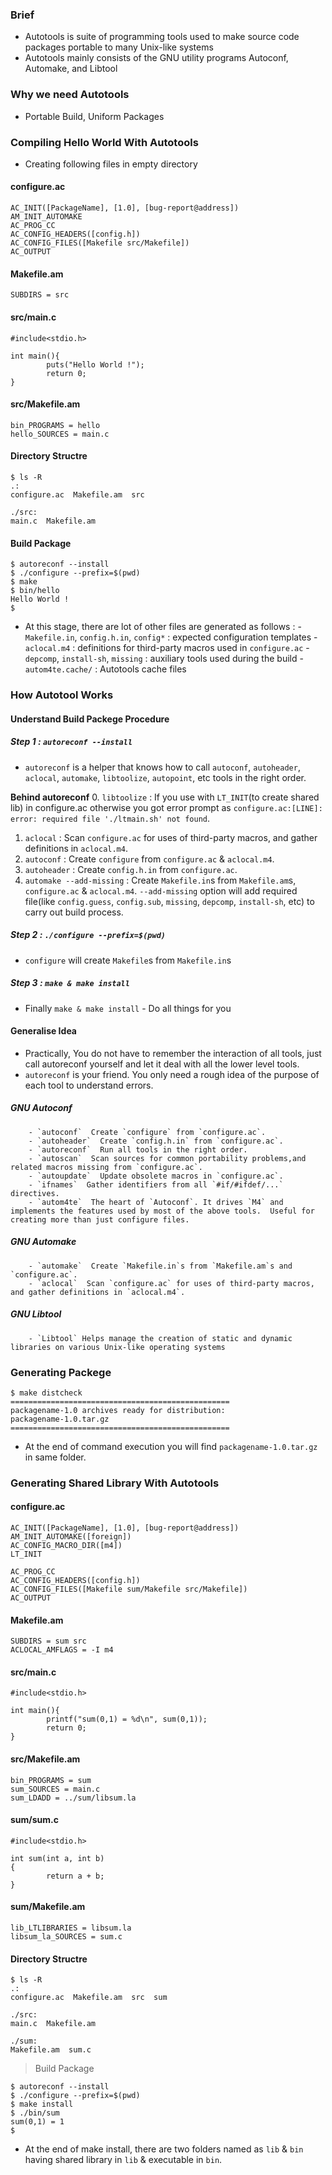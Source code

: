 ### Brief
- Autotools is suite of programming tools used to make source code packages portable to many Unix-like systems
- Autotools mainly consists of the GNU utility programs Autoconf, Automake, and Libtool

### Why we need Autotools

- Portable Build, Uniform Packages

### Compiling Hello World With Autotools

- Creating following files in empty directory

#### configure.ac
```
AC_INIT([PackageName], [1.0], [bug-report@address])
AM_INIT_AUTOMAKE
AC_PROG_CC
AC_CONFIG_HEADERS([config.h])
AC_CONFIG_FILES([Makefile src/Makefile])
AC_OUTPUT
```
#### Makefile.am
```
SUBDIRS = src
```
#### src/main.c
```
#include<stdio.h>

int main(){
        puts("Hello World !");
        return 0;
}
```
#### src/Makefile.am
```
bin_PROGRAMS = hello
hello_SOURCES = main.c
```
#### Directory Structre
```
$ ls -R
.:
configure.ac  Makefile.am  src

./src:
main.c  Makefile.am
```
#### Build Package

```
$ autoreconf --install
$ ./configure --prefix=$(pwd)
$ make
$ bin/hello
Hello World !
$
```
- At this stage, there are lot of other files are generated as follows : 
        - `Makefile.in`, `config.h.in`, `config*` : expected configuration templates
        - `aclocal.m4` : definitions for third-party macros used in `configure.ac`
        - `depcomp`, `install-sh`, `missing` : auxiliary tools used during the build 
        - `autom4te.cache/` : Autotools cache files

### How Autotool Works

#### Understand Build Packege Procedure

##### Step 1 : `autoreconf --install`

- `autoreconf` is a helper that knows how to call `autoconf`, `autoheader`, `aclocal`, `automake`, `libtoolize`, `autopoint`, etc tools in the right order.

**Behind autoreconf**
0. `libtoolize` : If you use with `LT_INIT`(to create shared lib) in configure.ac otherwise you got error prompt as `configure.ac:[LINE]: error: required file './ltmain.sh' not found`.
1. `aclocal` : Scan `configure.ac` for uses of third-party macros, and gather definitions in `aclocal.m4`.
2. `autoconf` : Create `configure` from `configure.ac` & `aclocal.m4`.
3. `autoheader` : Create `config.h.in` from `configure.ac`.
4. `automake --add-missing` : Create `Makefile.in`s from `Makefile.am`s, `configure.ac` & `aclocal.m4`. `--add-missing` option will add required file(like `config.guess`, `config.sub`, `missing`, `depcomp`, `install-sh`, etc) to carry out build process.

##### Step 2 : `./configure --prefix=$(pwd)`

- `configure` will create `Makefile`s from `Makefile.in`s

##### Step 3 : `make & make install`

- Finally `make & make install` - Do all things for you

#### Generalise Idea

- Practically, You do not have to remember the interaction of all tools, just call autoreconf yourself and let it deal with all the lower level tools. 
- `autoreconf` is your friend. You only need a rough idea of the purpose of each tool to understand errors.

##### GNU Autoconf
        - `autoconf`  Create `configure` from `configure.ac`.
        - `autoheader`  Create `config.h.in` from `configure.ac`.
        - `autoreconf`  Run all tools in the right order.
        - `autoscan`  Scan sources for common portability problems,and related macros missing from `configure.ac`.
        - `autoupdate`  Update obsolete macros in `configure.ac`.
        - `ifnames`  Gather identifiers from all `#if/#ifdef/...` directives.
        - `autom4te`  The heart of `Autoconf`. It drives `M4` and implements the features used by most of the above tools.  Useful for creating more than just configure files.

##### GNU Automake
        - `automake`  Create `Makefile.in`s from `Makefile.am`s and `configure.ac`.
        - `aclocal`  Scan `configure.ac` for uses of third-party macros, and gather definitions in `aclocal.m4`.

##### GNU Libtool
        - `Libtool` Helps manage the creation of static and dynamic libraries on various Unix-like operating systems

### Generating Packege

```
$ make distcheck
=================================================
packagename-1.0 archives ready for distribution:
packagename-1.0.tar.gz
=================================================
```
- At the end of command execution you will find `packagename-1.0.tar.gz` in same folder.

### Generating Shared Library With Autotools

#### configure.ac
```
AC_INIT([PackageName], [1.0], [bug-report@address])
AM_INIT_AUTOMAKE([foreign])
AC_CONFIG_MACRO_DIR([m4])
LT_INIT

AC_PROG_CC
AC_CONFIG_HEADERS([config.h])
AC_CONFIG_FILES([Makefile sum/Makefile src/Makefile])
AC_OUTPUT
```
#### Makefile.am
```
SUBDIRS = sum src
ACLOCAL_AMFLAGS = -I m4
```
#### src/main.c
```
#include<stdio.h>

int main(){
        printf("sum(0,1) = %d\n", sum(0,1));
        return 0;
}
```
#### src/Makefile.am
```
bin_PROGRAMS = sum
sum_SOURCES = main.c
sum_LDADD = ../sum/libsum.la
```
#### sum/sum.c
```
#include<stdio.h>

int sum(int a, int b)
{
        return a + b;
}
```
#### sum/Makefile.am
```
lib_LTLIBRARIES = libsum.la
libsum_la_SOURCES = sum.c
```
#### Directory Structre
```
$ ls -R
.:
configure.ac  Makefile.am  src  sum

./src:
main.c  Makefile.am

./sum:
Makefile.am  sum.c
```

> Build Package

```
$ autoreconf --install
$ ./configure --prefix=$(pwd)
$ make install
$ ./bin/sum
sum(0,1) = 1
$
```
- At the end of make install, there are two folders named as `lib` & `bin` having shared library in `lib` & executable in `bin`.
